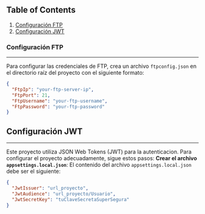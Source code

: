 ## Table of Contents
1. [Configuración FTP](#configuracion-ftp)
2. [Configuración JWT](#configuracion-jwt)

### Configuración FTP
***
Para configurar las credenciales de FTP, crea un archivo `ftpconfig.json` en el directorio raíz del proyecto con el siguiente formato:
```json
{
  "FtpIp": "your-ftp-server-ip",
  "FtpPort": 21,
  "FtpUsername": "your-ftp-username",
  "FtpPassword": "your-ftp-password"
}
```
## Configuración JWT
***
Este proyecto utiliza JSON Web Tokens (JWT) para la autenticacion. Para configurar el proyecto adecuadamente, sigue estos pasos:
**Crear el archivo `appsettings.local.json`**:
El contenido del archivo `appsettings.local.json` debe ser el siguiente:
```json
{
  "JwtIssuer": "url_proyecto",
  "JwtAudience": "url_proyecto/Usuario",
  "JwtSecretKey": "tuClaveSecretaSuperSegura"
}
```
